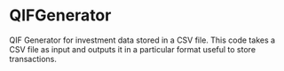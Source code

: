 # QIFGenerator
QIF Generator for investment data stored in a CSV file.
This code takes a CSV file as input and outputs it in a particular format useful to store transactions. 
